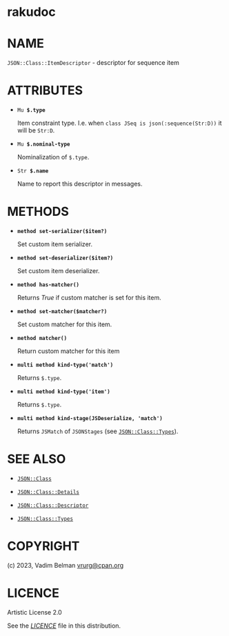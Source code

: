 # rakudoc

# NAME

`JSON::Class::ItemDescriptor` - descriptor for sequence item

# ATTRIBUTES

  - `Mu `**`$.type`**
    
    Item constraint type. I.e. when `class JSeq is json(:sequence(Str:D))` it will be `Str:D`.

  - `Mu `**`$.nominal-type`**
    
    Nominalization of `$.type`.

  - `Str `**`$.name`**
    
    Name to report this descriptor in messages.

# METHODS

  - **`method set-serializer($item?)`**
    
    Set custom item serializer.

  - **`method set-deserializer($item?)`**
    
    Set custom item deserializer.

  - **`method has-matcher()`**
    
    Returns *True* if custom matcher is set for this item.

  - **`method set-matcher($matcher?)`**
    
    Set custom matcher for this item.

  - **`method matcher()`**
    
    Return custom matcher for this item

  - **`multi method kind-type('match')`**
    
    Returns `$.type`.

  - **`multi method kind-type('item')`**
    
    Returns `$.type`.

  - **`multi method kind-stage(JSDeserialize, 'match')`**
    
    Returns `JSMatch` of `JSONStages` (see [`JSON::Class::Types`](Types.md)).

# SEE ALSO

  - [`JSON::Class`](../Class.md)

  - [`JSON::Class::Details`](Details.md)

  - [`JSON::Class::Descriptor`](Descriptor.md)

  - [`JSON::Class::Types`](Types.md)

# COPYRIGHT

(c) 2023, Vadim Belman <vrurg@cpan.org>

# LICENCE

Artistic License 2.0

See the [*LICENCE*](../../../../LICENCE) file in this distribution.
